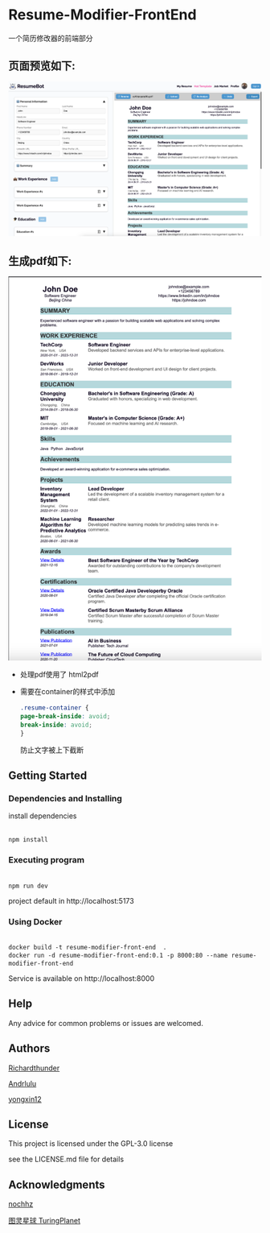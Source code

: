 # Resume-Modifier-FrontEnd

一个简历修改器的前端部分

## 页面预览如下:

![img.png](image/index.png)

## 生成pdf如下:

![img_2.png](image/pdf.png)

- 处理pdf使用了 html2pdf
- 需要在container的样式中添加

    ```css
    .resume-container {
    page-break-inside: avoid;
    break-inside: avoid;
    }
    ```
  防止文字被上下截断

## Getting Started

### Dependencies and Installing

install dependencies

```shell

npm install
```

### Executing program

```shell

npm run dev
```

project default in http://localhost:5173

### Using Docker

```shell

docker build -t resume-modifier-front-end  .
docker run -d resume-modifier-front-end:0.1 -p 8000:80 --name resume-modifier-front-end
```

Service is available on http://localhost:8000

## Help
Any advice for common problems or issues are welcomed.

## Authors
[Richardthunder](https://github.com/RichardThunder)

[Andrlulu](https://github.com/Andrlulu)

[yongxin12](https://github.com/yongxin12)

## License

This project is licensed under the  GPL-3.0 license 

see the LICENSE.md file for details
## Acknowledgments
[nochhz](https://github.com/enochhz)


[图灵星球 TuringPlanet](https://turingplanet.org/)
